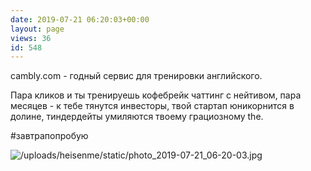 ```yaml
---
date: 2019-07-21 06:20:03+00:00
layout: page
views: 36
id: 548
---
```


cambly.com - годный сервис для тренировки английского. 

Пара кликов и ты тренируешь кофебрейк чаттинг с нейтивом, пара месяцев - к тебе тянутся инвесторы, твой стартап юникорнится в долине, тиндердейты умиляются твоему грациозному the. 

#завтрапопробую



![/uploads/heisenme/static/photo_2019-07-21_06-20-03.jpg](/uploads/heisenme/static/photo_2019-07-21_06-20-03.jpg)
